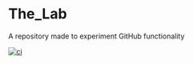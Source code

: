# The_Lab
A repository made to experiment GitHub functionality

[![ci](https://github.com/LeonardGauthier/The_Lab/actions/workflows/ci.yml/badge.svg)](https://github.com/LeonardGauthier/The_Lab/actions/workflows/ci.yml)
